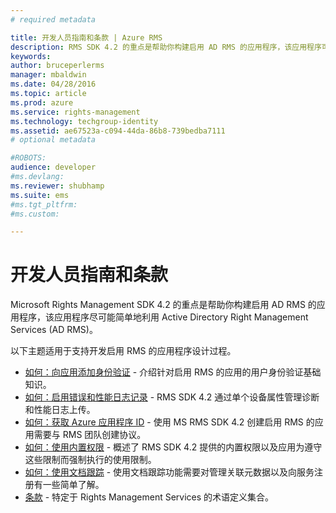 ```yaml
---
# required metadata

title: 开发人员指南和条款 | Azure RMS
description: RMS SDK 4.2 的重点是帮助你构建启用 AD RMS 的应用程序，该应用程序可尽可能简单地利用 AD RMS 信息保护。
keywords:
author: bruceperlerms
manager: mbaldwin
ms.date: 04/28/2016
ms.topic: article
ms.prod: azure
ms.service: rights-management
ms.technology: techgroup-identity
ms.assetid: ae67523a-c094-44da-86b8-739bedba7111
# optional metadata

#ROBOTS:
audience: developer
#ms.devlang:
ms.reviewer: shubhamp
ms.suite: ems
#ms.tgt_pltfrm:
#ms.custom:

---
```


# 开发人员指南和条款
Microsoft Rights Management SDK 4.2 的重点是帮助你构建启用 AD RMS 的应用程序，该应用程序尽可能简单地利用 Active Directory Right Management Services (AD RMS)。

以下主题适用于支持开发启用 RMS 的应用程序设计过程。

- [如何：向应用添加身份验证](authentication-integration.md) - 介绍针对启用 RMS 的应用的用户身份验证基础知识。
- [如何：启用错误和性能日志记录](enabling-logging.md) - RMS SDK 4.2 通过单个设备属性管理诊断和性能日志上传。
- [如何：获取 Azure 应用程序 ID](application-id.md) - 使用 MS RMS SDK 4.2 创建启用 RMS 的应用需要与 RMS 团队创建协议。
- [如何：使用内置权限](built-in-rights-usage-restriction-reference.md) - 概述了 RMS SDK 4.2 提供的内置权限以及应用为遵守这些限制而强制执行的使用限制。
- [如何：使用文档跟踪](how-to-use-document-tracking.md) - 使用文档跟踪功能需要对管理关联元数据以及向服务注册有一些简单了解。
- [条款](terms.md) - 特定于 Rights Management Services 的术语定义集合。

 

 

 


<!--HONumber=Apr16_HO4-->


